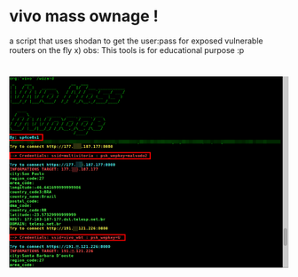# vivo mass ownage ! 
a script that uses shodan to get the user:pass for exposed vulnerable routers on the fly x)
obs: This tools is for educational purpose :p



#
![alt text](https://github.com/sp4c30x1/vivo_mass_ownage/blob/master/infos_true.png?raw=true)

